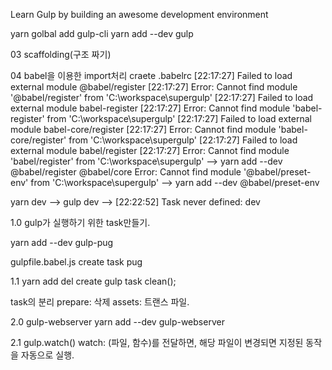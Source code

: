 Learn Gulp by building an awesome development environment

yarn golbal add gulp-cli
yarn add --dev gulp


03 scaffolding(구조 짜기)

04 babel을 이용한 import처리
craete .babelrc
[22:17:27] Failed to load external module @babel/register
[22:17:27] Error: Cannot find module '@babel/register' from 'C:\workspace\supergulp'
[22:17:27] Failed to load external module babel-register
[22:17:27] Error: Cannot find module 'babel-register' from 'C:\workspace\supergulp'
[22:17:27] Failed to load external module babel-core/register
[22:17:27] Error: Cannot find module 'babel-core/register' from 'C:\workspace\supergulp'
[22:17:27] Failed to load external module babel/register
[22:17:27] Error: Cannot find module 'babel/register' from 'C:\workspace\supergulp'
--> yarn add --dev @babel/register @babel/core
Error: Cannot find module '@babel/preset-env' from 'C:\workspace\supergulp'
--> yarn add --dev @babel/preset-env

yarn dev
--> gulp dev
--> [22:22:52] Task never defined: dev

1.0 gulp가 실행하기 위한 task만들기.

yarn add --dev gulp-pug

gulpfile.babel.js
create task pug

1.1 yarn add del
create gulp task clean();

task의 분리
prepare: 삭제
assets: 트랜스 파일.


2.0 gulp-webserver
yarn add --dev gulp-webserver


2.1 gulp.watch()
watch: (파일, 함수)를 전달하면, 해당 파일이 변경되면 지정된 동작을 자동으로 실행.